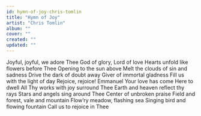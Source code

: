 ```yaml
---
id: hymn-of-joy-chris-tomlin
title: "Hymn of Joy"
artist: "Chris Tomlin"
album: ""
cover: ""
created: ""
updated: ""
---
```


Joyful, joyful, we adore Thee
God of glory, Lord of love
Hearts unfold like flowers before Thee
Opening to the sun above
Melt the clouds of sin and sadness
Drive the dark of doubt away
Giver of immortal gladness
Fill us with the light of day
Rejoice, rejoice!
Emmanuel
Your love has come
Here to dwell
All Thy works with joy surround Thee
Earth and heaven reflect thy rays
Stars and angels sing around Thee
Center of unbroken praise
Field and forest, vale and mountain
Flow’ry meadow, flashing sea
Singing bird and flowing fountain
Call us to rejoice in Thee